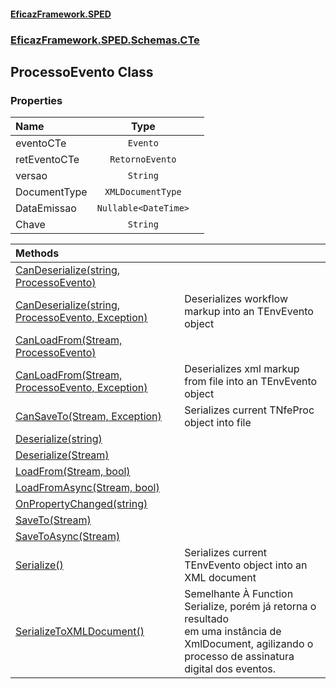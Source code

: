 #### [EficazFramework.SPED](EficazFrameworkSPED.md 'EficazFramework SPED')
### [EficazFramework.SPED.Schemas.CTe](EficazFramework.SPED.Schemas.CTe.md 'EficazFramework.SPED.Schemas.CTe')

## ProcessoEvento Class
### Properties

| Name | Type | |
| :--- | :---: | :--- |
| eventoCTe | `Evento` |  |
| retEventoCTe | `RetornoEvento` |  |
| versao | `String` |  |
| DocumentType | `XMLDocumentType` |  |
| DataEmissao | `Nullable<DateTime>` |  |
| Chave | `String` |  |

| Methods | |
| :--- | :--- |
| [CanDeserialize(string, ProcessoEvento)](EficazFramework.SPED.Schemas.CTe/ProcessoEvento/CanDeserialize(string,ProcessoEvento).md 'EficazFramework.SPED.Schemas.CTe.ProcessoEvento.CanDeserialize(string, EficazFramework.SPED.Schemas.CTe.ProcessoEvento)') | |
| [CanDeserialize(string, ProcessoEvento, Exception)](EficazFramework.SPED.Schemas.CTe/ProcessoEvento/CanDeserialize(string,ProcessoEvento,Exception).md 'EficazFramework.SPED.Schemas.CTe.ProcessoEvento.CanDeserialize(string, EficazFramework.SPED.Schemas.CTe.ProcessoEvento, System.Exception)') | Deserializes workflow markup into an TEnvEvento object |
| [CanLoadFrom(Stream, ProcessoEvento)](EficazFramework.SPED.Schemas.CTe/ProcessoEvento/CanLoadFrom(Stream,ProcessoEvento).md 'EficazFramework.SPED.Schemas.CTe.ProcessoEvento.CanLoadFrom(System.IO.Stream, EficazFramework.SPED.Schemas.CTe.ProcessoEvento)') | |
| [CanLoadFrom(Stream, ProcessoEvento, Exception)](EficazFramework.SPED.Schemas.CTe/ProcessoEvento/CanLoadFrom(Stream,ProcessoEvento,Exception).md 'EficazFramework.SPED.Schemas.CTe.ProcessoEvento.CanLoadFrom(System.IO.Stream, EficazFramework.SPED.Schemas.CTe.ProcessoEvento, System.Exception)') | Deserializes xml markup from file into an TEnvEvento object |
| [CanSaveTo(Stream, Exception)](EficazFramework.SPED.Schemas.CTe/ProcessoEvento/CanSaveTo(Stream,Exception).md 'EficazFramework.SPED.Schemas.CTe.ProcessoEvento.CanSaveTo(System.IO.Stream, System.Exception)') | Serializes current TNfeProc object into file |
| [Deserialize(string)](EficazFramework.SPED.Schemas.CTe/ProcessoEvento/Deserialize(string).md 'EficazFramework.SPED.Schemas.CTe.ProcessoEvento.Deserialize(string)') | |
| [Deserialize(Stream)](EficazFramework.SPED.Schemas.CTe/ProcessoEvento/Deserialize(Stream).md 'EficazFramework.SPED.Schemas.CTe.ProcessoEvento.Deserialize(System.IO.Stream)') | |
| [LoadFrom(Stream, bool)](EficazFramework.SPED.Schemas.CTe/ProcessoEvento/LoadFrom(Stream,bool).md 'EficazFramework.SPED.Schemas.CTe.ProcessoEvento.LoadFrom(System.IO.Stream, bool)') | |
| [LoadFromAsync(Stream, bool)](EficazFramework.SPED.Schemas.CTe/ProcessoEvento/LoadFromAsync(Stream,bool).md 'EficazFramework.SPED.Schemas.CTe.ProcessoEvento.LoadFromAsync(System.IO.Stream, bool)') | |
| [OnPropertyChanged(string)](EficazFramework.SPED.Schemas.CTe/ProcessoEvento/OnPropertyChanged(string).md 'EficazFramework.SPED.Schemas.CTe.ProcessoEvento.OnPropertyChanged(string)') | |
| [SaveTo(Stream)](EficazFramework.SPED.Schemas.CTe/ProcessoEvento/SaveTo(Stream).md 'EficazFramework.SPED.Schemas.CTe.ProcessoEvento.SaveTo(System.IO.Stream)') | |
| [SaveToAsync(Stream)](EficazFramework.SPED.Schemas.CTe/ProcessoEvento/SaveToAsync(Stream).md 'EficazFramework.SPED.Schemas.CTe.ProcessoEvento.SaveToAsync(System.IO.Stream)') | |
| [Serialize()](EficazFramework.SPED.Schemas.CTe/ProcessoEvento/Serialize().md 'EficazFramework.SPED.Schemas.CTe.ProcessoEvento.Serialize()') | Serializes current TEnvEvento object into an XML document |
| [SerializeToXMLDocument()](EficazFramework.SPED.Schemas.CTe/ProcessoEvento/SerializeToXMLDocument().md 'EficazFramework.SPED.Schemas.CTe.ProcessoEvento.SerializeToXMLDocument()') | Semelhante À Function Serialize, porém já retorna o resultado<br/>em uma instância de XmlDocument, agilizando o processo de assinatura<br/>digital dos eventos. |
